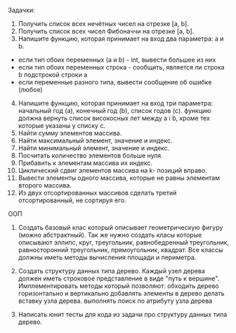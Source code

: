 Задачки:

1. Получить список всех нечётных чисел на отрезке [a, b].
2. Получить список всех чисел Фибоначчи на отрезке [a, b].
3. Напишите функцию, которая принимает на вход два параметра: a и b.
 - если тип обоих переменных (a и b) - int, вывести большее из них
 - если тип обоих переменных строка - сообщить, является ли строка b подстрокой строки a
 - если переменные разного типа, вывести сообщение об ошибке (любое)
4. Напишите функцию, которая принимает на вход три параметра: начальный год (a), конечный год (b), список годов (c). функцию должна вернуть список високосных лет между а і b, кроме тех которые указаны у списку c.
5. Найти сумму элементов массива.
6. Найти максимальный элемент, значение и индекс.
7. Найти минимальный элемент, значение и индекс.
8. Посчитать количество элементов больше нуля.
9. Прибавить к элементам массива их индекс.
10. Циклический сдвиг элементов массива на k- позиций вправо.
11. Вывести элементы одного массива, которые не равны элементам второго массива.
12. Из двух отсортированных массивов сделать третий отсортированный, не сортируя его.

ООП

1. Создать базовый клас который описывает геометрическую фигуру (можно абстрактный). Так же нужно создать класы которые описывают эллипс, круг, треугольник, равнобедренный треугольник, равносторонний треугольник, прямоугольник, квадрат. Все классы должны иметь методы вычисления площади и периметра.
2. Создать структуру данных типа дерево. Каждый узел дерева должен иметь строковое представление в виде "путь к вершине". Имплементировать методы который позволяют:
обходить дерево горизонтально и вертикально
добавлять элементы в дерево
делать вставку узла дерева.
выполнять поиск по атрибуту узла дерева

3. Написать юнит тесты для кода из задачи про структуру данных типа дерево.
